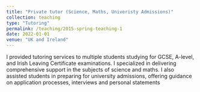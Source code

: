 ```yaml
---
title: "Private tutor (Science, Maths, Univeristy Admissions)"
collection: teaching
type: "Tutoring"
permalink: /teaching/2015-spring-teaching-1
date: 2022-01-01
venue: "UK and Ireland"
---
```


I provided tutoring services to multiple students studying for GCSE, A-level, and Irish Leaving Certificate examinations. I specialized in delivering comprehensive support in the subjects of science and maths. I also assisted students in preparing for university admissions, offering guidance on application processes, interviews and personal statements

